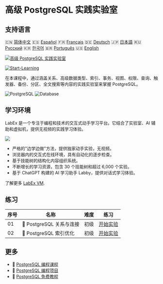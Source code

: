 # 高级 PostgreSQL 实践实验室

## 支持语言

🇨🇳 [简体中文](README_zh.md) 🇪🇸 [Español](README_es.md) 🇫🇷 [Français](README_fr.md) 🇩🇪 [Deutsch](README_de.md) 🇯🇵 [日本語](README_ja.md) 🇷🇺 [Русский](README_ru.md) 🇰🇷 [한국어](README_ko.md) 🇧🇷 [Português](README_pt.md) 🇺🇸 [English](README.md) 

[![高级 PostgreSQL 实践实验室](https://cover-creator.labex.io/advanced-postgresql-practical-labs.png?lang=zh)](https://labex.io/zh/courses/advanced-postgresql-practical-labs)

[![Start-Learning](https://img.shields.io/badge/Start-Learning-whitesmoke?style=for-the-badge)](https://labex.io/zh/courses/advanced-postgresql-practical-labs)

在本课程中，通过涵盖关系、高级数据类型、索引、事务、视图、权限、查询、触发器、备份、分区、全文搜索等内容的实践实验室来掌握 PostgreSQL。

![PostgreSQL](https://img.shields.io/badge/PostgreSQL-whitesmoke?style=for-the-badge&logo=postgresql)
![Database](https://img.shields.io/badge/Database-whitesmoke?style=for-the-badge&logo=database)


## 学习环境

LabEx 是一个专注于编程和技术的交互式动手学习平台。它结合了实验室、AI 辅助和虚拟机，提供无视频的实践学习体验。

![](https://tutorial-screenshot.getvm.io/images/vm-1725247253.png)

- 严格的"边学边做"方法，提供独家动手实验，无视频。
- 浏览器内的交互式在线环境，具有自动化的逐步检查。
- 基于技能树的结构化内容组织系统。
- 不断增长的学习资源，包含 30 个技能树和超过 6,000 个实验。
- 基于 ChatGPT 构建的 AI 学习助手 Labby，提供对话式学习体验。

了解更多 [LabEx VM](https://support.labex.io/using-labex/virtual-machine).

## 练习

|   序号 | 名称                     | 难度   | 练习                                                                                                                                   |
|--------|--------------------------|--------|----------------------------------------------------------------------------------------------------------------------------------------|
|     01 | 📖 PostgreSQL 关系与连接 | 初级   | <a target='_blank' href='https://labex.io/zh/tutorials/postgresql-postgresql-relationships-and-joins-550959'>开始实验</a>              |
|     02 | 📖 PostgreSQL 索引优化   | 初级   | <a target='_blank' href='https://labex.io/zh/tutorials/postgresql-data-filtering-and-simple-queries-in-postgresql-550955'>开始实验</a> |

## 更多

- 🔗 [PostgreSQL 编程课程](https://github.com/labex-labs/awesome-programming-courses)
- 🔗 [PostgreSQL 编程项目](https://github.com/labex-labs/awesome-programming-projects)
- 🔗 [PostgreSQL 免费教程](https://github.com/labex-labs/postgresql-free-tutorials)

